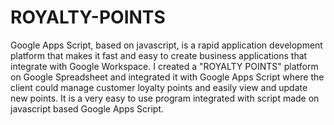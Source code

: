# ROYALTY-POINTS

Google Apps Script, based on javascript, is a rapid application development platform that makes it fast and easy to create business applications that integrate with Google Workspace.
I created a "ROYALTY POINTS" platform on Google Spreadsheet and integrated it with Google Apps Script where the client could manage customer loyalty points and easily view and update new points.
It is a very easy to use program integrated with script made on javascript based Google Apps Script.
